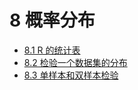 # 8 概率分布

* [8.1 R 的统计表](chapter8/section8_1.md)
* [8.2 检验一个数据集的分布](chapter8/section8_2.md)
* [8.3 单样本和双样本检验](chapter8/section8_3.md)